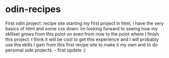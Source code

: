 # odin-recipes
First odin project: recipe site
starting my first project in html, i have the very basics of html and some css down. Im looking forward to seeing how my skillset grows from this point on even from now to the point where I finish this project. I think it will be cool to get this experience and I will probably use the skills I gain from this first recipe site to make it my own and to do personal side projects. - first update :)
